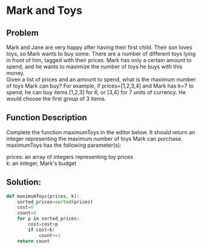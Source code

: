 # Mark and Toys
## Problem
Mark and Jane are very happy after having their first child. Their son loves toys, so Mark wants to buy some. There are a number of different toys lying in front of him, tagged with their prices. Mark has only a certain amount to spend, and he wants to maximize the number of toys he buys with this money.<br>
Given a list of prices and an amount to spend, what is the maximum number of toys Mark can buy? For example, if prices=[1,2,3,4] and Mark has k=7 to spend, he can buy items [1,2,3] for 6, or [3,4] for 7 units of currency. He would choose the first group of 3 items.

## Function Description

Complete the function maximumToys in the editor below. It should return an integer representing the maximum number of toys Mark can purchase. <br>
maximumToys has the following parameter(s):<br>

prices: an array of integers representing toy prices <br>
k: an integer, Mark's budget

## Solution:
```python
def maximumToys(prices, k):
    sorted_prices=sorted(prices)
    cost=0
    count=0
    for p in sorted_prices:
        cost=cost+p
        if cost<k:
            count+=1
    return count
```
